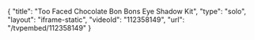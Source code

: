 {
    "title": "Too Faced Chocolate Bon Bons Eye Shadow Kit",
    "type": "solo",
    "layout": "iframe-static",
    "videoId": "112358149",
    "url": "\/tvpembed\/112358149"
}